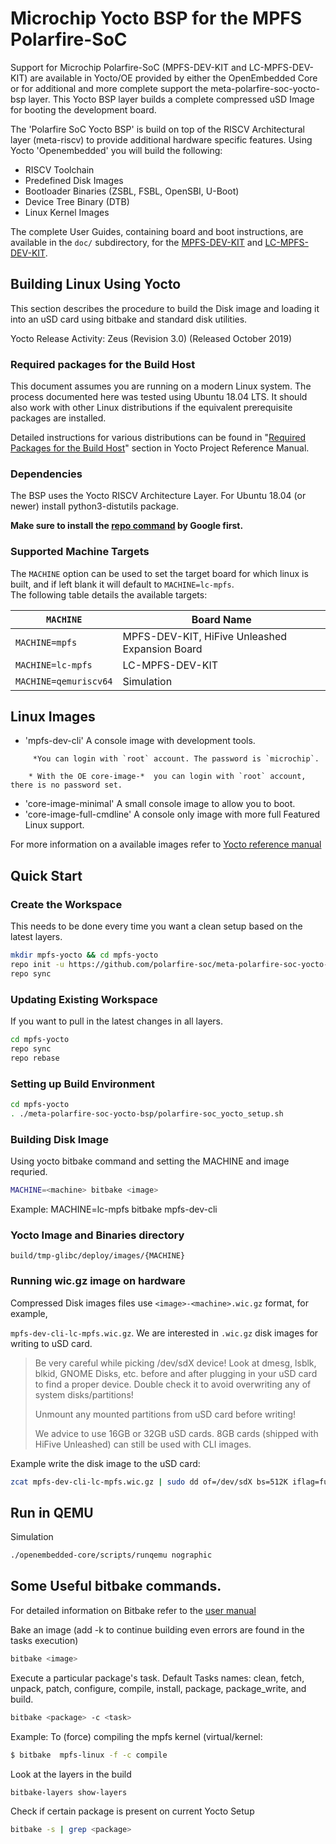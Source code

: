 # Microchip Yocto BSP for the MPFS Polarfire-SoC


Support for Microchip Polarfire-SoC (MPFS-DEV-KIT and LC-MPFS-DEV-KIT) are available in Yocto/OE provided by either the OpenEmbedded Core or for additional and more complete support the meta-polarfire-soc-yocto-bsp layer. 
This Yocto BSP layer builds a complete compressed uSD Image for booting the development board.

The 'Polarfire SoC Yocto BSP' is build on top of the RISCV Architectural layer (meta-riscv) to provide additional hardware specific features. 
Using Yocto 'Openembedded' you will build the following:
  - RISCV Toolchain
  - Predefined Disk Images 
  - Bootloader Binaries (ZSBL, FSBL, OpenSBI, U-Boot)
  - Device Tree Binary (DTB)
  - Linux Kernel Images


The complete User Guides, containing board and boot instructions, are available in the `doc/` subdirectory, for the [MPFS-DEV-KIT](doc/MPFS-DEV-KIT_user_guide.md) and [LC-MPFS-DEV-KIT](doc/LC-MPFS-DEV-KIT_user_guide.md).


## Building Linux Using Yocto
This section describes the procedure to build the Disk image and loading it into an uSD card using
bitbake and standard disk utilities.

Yocto Release Activity:
Zeus (Revision 3.0)	(Released October 2019)

### Required packages for the Build Host
This document assumes you are running on a modern Linux system. The process documented here was tested using Ubuntu 18.04 LTS. 
It should also work with other Linux distributions if the equivalent prerequisite packages are installed.

Detailed instructions for various distributions can be found in "[Required Packages for the Build Host](https://www.yoctoproject.org/docs/3.0/ref-manual/ref-manual.html#required-packages-for-the-build-host)" section in Yocto Project Reference Manual.

### Dependencies

The BSP uses the Yocto RISCV Architecture Layer.
 For Ubuntu 18.04 (or newer) install python3-distutils package.

**Make sure to install the [repo command](https://source.android.com/setup/build/downloading#installing-repo) by Google first.**
 
### Supported Machine Targets
The `MACHINE` option can be used to set the target board for which linux is built, and if left blank it will default to `MACHINE=lc-mpfs`.           
The following table details the available targets:

| `MACHINE` | Board Name |
| --- | --- |
| `MACHINE=mpfs` | MPFS-DEV-KIT, HiFive Unleashed Expansion Board |
| `MACHINE=lc-mpfs` | LC-MPFS-DEV-KIT |
| `MACHINE=qemuriscv64` | Simulation |


## Linux Images

 - 'mpfs-dev-cli' A console image with development tools.
```
     *You can login with `root` account. The password is `microchip`.
```

```     
    * With the OE core-image-*  you can login with `root` account, there is no password set.
```
 - 'core-image-minimal' A small console image to allow you to boot.
 - 'core-image-full-cmdline' A console only image with more full Featured Linux support.

 For more information on a available images refer to [Yocto reference manual](https://www.yoctoproject.org/docs/3.0/ref-manual/ref-manual.html#ref-images)

## Quick Start

### Create the Workspace

This needs to be done every time you want a clean setup based on the latest layers.

```bash
mkdir mpfs-yocto && cd mpfs-yocto
repo init -u https://github.com/polarfire-soc/meta-polarfire-soc-yocto-bsp -b master -m tools/manifests/riscv-yocto.xml
repo sync
```

### Updating Existing Workspace

If you want to pull in the latest changes in all layers.

```bash
cd mpfs-yocto
repo sync
repo rebase
```

### Setting up Build Environment

```bash
cd mpfs-yocto
. ./meta-polarfire-soc-yocto-bsp/polarfire-soc_yocto_setup.sh
```

### Building Disk Image

Using yocto bitbake command and setting the MACHINE and image requried.

```bash
MACHINE=<machine> bitbake <image>
```
Example: MACHINE=lc-mpfs bitbake mpfs-dev-cli

### Yocto Image and Binaries directory
```
build/tmp-glibc/deploy/images/{MACHINE}
```

### Running wic.gz image on hardware

Compressed Disk images files use `<image>-<machine>.wic.gz` format, for example,

`mpfs-dev-cli-lc-mpfs.wic.gz`. We are interested in `.wic.gz` disk images for writing to uSD card.

> Be very careful while picking /dev/sdX device! Look at dmesg, lsblk, blkid, GNOME Disks, etc. before and after plugging in your uSD card to find a proper device. Double check it to avoid overwriting any of system disks/partitions!
> 
> Unmount any mounted partitions from uSD card before writing!
> 
> We advice to use 16GB or 32GB uSD cards. 8GB cards (shipped with HiFive Unleashed) can still be used with CLI images.

Example write the disk image to the uSD card:

```bash
zcat mpfs-dev-cli-lc-mpfs.wic.gz | sudo dd of=/dev/sdX bs=512K iflag=fullblock oflag=direct conv=fsync status=progress
```

## Run in QEMU
Simulation
```bash
./openembedded-core/scripts/runqemu nographic
```

## Some Useful bitbake commands.

For detailed information on Bitbake refer to the [user manual](https://www.yoctoproject.org/docs/3.0/bitbake-user-manual/bitbake-user-manual.html) 

Bake an image (add -k to continue building even errors are found in the tasks execution)
```bash
bitbake <image>
```

Execute a particular package's task. Default Tasks names: clean, fetch, unpack, patch, configure, compile, install, package, package_write, and build.
```bash
bitbake <package> -c <task>
```

Example: To (force) compiling the mpfs kernel (virtual/kernel:
```bash
$ bitbake  mpfs-linux -f -c compile
```

Look at the layers in the build
```bash
bitbake-layers show-layers
```

Check if certain package is present on current Yocto Setup
```bash
bitbake -s | grep <package>
```


